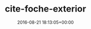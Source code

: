 ---
title:		"cite-foche-exterior"
mediatype:		"upload"
description:		"TBC"
date:		"2016-08-21 18:13:05+00:00"
album:		"abandoned"
filename:		"cite-foche-exterior.md"
series:		""
cl_public_id:		"abandoned/cite-foche-exterior"
cl_version:		1497000082
format:		"tiff"
bytes:		6695220
width:		2560
height:		1440
exposure_mode:		"Auto"
program:		"Aperture-priority AE"
aperture:		"10.0"
focal_length:		"16.0 mm"
iso:		"200"
shutter_speed:		"1/80"
metering:		"Multi-segment"
flash:		"Off, Did not fire"
white_balance:		"As Shot"
colour_temp:		"5950"
has_crop:		"true"
orientation:		"Horizontal (normal)"
camera_model:		"NIKON D800"
lens_info:		"16mm f/2.8"
artist:		"No artist info"
x_resolution:		"300"
y_resolution:		"300"
---